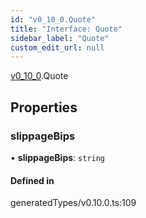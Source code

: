 ```yaml
---
id: "v0_10_0.Quote"
title: "Interface: Quote"
sidebar_label: "Quote"
custom_edit_url: null
---
```


[v0\_10\_0](../namespaces/v0_10_0.md).Quote

## Properties

### slippageBips

• **slippageBips**: `string`

#### Defined in

generatedTypes/v0.10.0.ts:109
